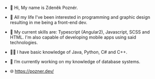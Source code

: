 - 👋 Hi, My name is Zdeněk Poznér.
- 👀 All my life I've been interested in programming and graphic design resulting in me being a front-end dev.
- 💪 My current skills are: Typescript (Angular2), Javascript, SCSS and HTML. I'm also capable of developing mobile apps using said technologies.
- 👶🏻 I have basic knowledge of Java, Python, C# and C++.
- 🌱 I’m currently working on my knowledge of database systems.

- 🌐 https://pozner.dev/

<!---
ZdennyPOZ/ZdennyPOZ is a ✨ special ✨ repository because its `README.md` (this file) appears on your GitHub profile.
You can click the Preview link to take a look at your changes.
--->
